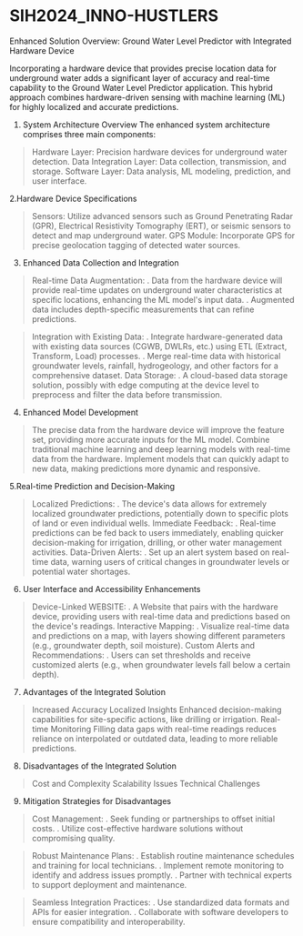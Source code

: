 # SIH2024_INNO-HUSTLERS
Enhanced Solution Overview: Ground Water Level Predictor with Integrated Hardware Device

Incorporating a hardware device that provides precise location data for underground water adds a significant layer of accuracy and real-time capability to the Ground Water Level Predictor application. This hybrid approach combines hardware-driven sensing with machine learning (ML) for highly localized and accurate predictions.

1. System Architecture Overview
The enhanced system architecture comprises three main components:

> Hardware Layer: Precision hardware devices for underground water detection.
> Data Integration Layer: Data collection, transmission, and storage.
> Software Layer: Data analysis, ML modeling, prediction, and user interface.

2.Hardware Device Specifications
> Sensors: Utilize advanced sensors such as Ground Penetrating Radar (GPR), Electrical Resistivity Tomography (ERT), or seismic sensors to        detect and map underground water.
> GPS Module: Incorporate GPS for precise geolocation tagging of detected water sources.

3. Enhanced Data Collection and Integration
> Real-time Data Augmentation:
. Data from the hardware device will provide real-time updates on underground water characteristics at specific locations, enhancing the     ML model's input data.
. Augmented data includes depth-specific measurements that can refine predictions.

> Integration with Existing Data:
. Integrate hardware-generated data with existing data sources (CGWB, DWLRs, etc.) using ETL (Extract, Transform, Load) processes.
. Merge real-time data with historical groundwater levels, rainfall, hydrogeology, and other factors for a comprehensive dataset.
Data Storage:
. A cloud-based data storage solution, possibly with edge computing at the device level to preprocess and filter the data before transmission.

4. Enhanced Model Development
> The precise data from the hardware device will improve the feature set, providing more accurate inputs for the ML model.
> Combine traditional machine learning and deep learning models with real-time data from the hardware.
> Implement models that can quickly adapt to new data, making predictions more dynamic and responsive.

5.Real-time Prediction and Decision-Making
> Localized Predictions:
. The device's data allows for extremely localized groundwater predictions, potentially down to specific plots of land or even individual wells.
> Immediate Feedback:
. Real-time predictions can be fed back to users immediately, enabling quicker decision-making for irrigation, drilling, or other water management activities.
> Data-Driven Alerts:
. Set up an alert system based on real-time data, warning users of critical changes in groundwater levels or potential water shortages.

6. User Interface and Accessibility Enhancements
> Device-Linked WEBSITE:
. A Website that pairs with the hardware device, providing users with real-time data and predictions based on the device's readings.
> Interactive Mapping:
. Visualize real-time data and predictions on a map, with layers showing different parameters (e.g., groundwater depth, soil moisture).
> Custom Alerts and Recommendations:
. Users can set thresholds and receive customized alerts (e.g., when groundwater levels fall below a certain depth).

7. Advantages of the Integrated Solution
> Increased Accuracy
> Localized Insights
> Enhanced decision-making capabilities for site-specific actions, like drilling or irrigation.
> Real-time Monitoring
> Filling data gaps with real-time readings reduces reliance on interpolated or outdated data, leading to more reliable predictions.

8. Disadvantages of the Integrated Solution
> Cost and Complexity
> Scalability Issues
> Technical Challenges

9. Mitigation Strategies for Disadvantages
> Cost Management:
. Seek funding or partnerships to offset initial costs.
. Utilize cost-effective hardware solutions without compromising quality.

> Robust Maintenance Plans:
. Establish routine maintenance schedules and training for local technicians.
. Implement remote monitoring to identify and address issues promptly.
. Partner with technical experts to support deployment and maintenance.

>Seamless Integration Practices:
. Use standardized data formats and APIs for easier integration.
. Collaborate with software developers to ensure compatibility and interoperability.
